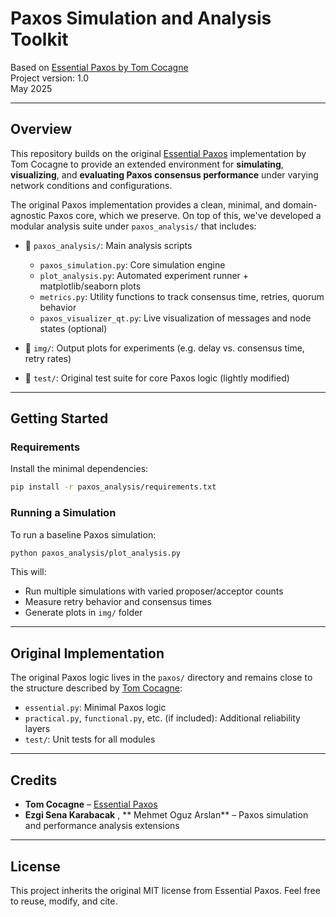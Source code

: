 # Paxos Simulation and Analysis Toolkit

Based on [Essential Paxos by Tom Cocagne](https://github.com/cocagne/paxos)  
Project version: 1.0  
May 2025

---

## Overview

This repository builds on the original [Essential Paxos](https://github.com/cocagne/paxos) implementation by Tom Cocagne to provide an extended environment for **simulating**, **visualizing**, and **evaluating Paxos consensus performance** under varying network conditions and configurations.

The original Paxos implementation provides a clean, minimal, and domain-agnostic Paxos core, which we preserve. On top of this, we've developed a modular analysis suite under `paxos_analysis/` that includes:

- 📁 `paxos_analysis/`: Main analysis scripts
  - `paxos_simulation.py`: Core simulation engine
  - `plot_analysis.py`: Automated experiment runner + matplotlib/seaborn plots
  - `metrics.py`: Utility functions to track consensus time, retries, quorum behavior
  - `paxos_visualizer_qt.py`: Live visualization of messages and node states (optional)
  
- 📁 `img/`: Output plots for experiments (e.g. delay vs. consensus time, retry rates)

- 📁 `test/`: Original test suite for core Paxos logic (lightly modified)

---

## Getting Started

### Requirements

Install the minimal dependencies:

```bash
pip install -r paxos_analysis/requirements.txt
```

### Running a Simulation

To run a baseline Paxos simulation:

```bash
python paxos_analysis/plot_analysis.py
```

This will:
- Run multiple simulations with varied proposer/acceptor counts
- Measure retry behavior and consensus times
- Generate plots in `img/` folder

---

## Original Implementation

The original Paxos logic lives in the `paxos/` directory and remains close to the structure described by [Tom Cocagne](https://github.com/cocagne/paxos):

- `essential.py`: Minimal Paxos logic
- `practical.py`, `functional.py`, etc. (if included): Additional reliability layers
- `test/`: Unit tests for all modules

---

## Credits

- **Tom Cocagne** – [Essential Paxos](https://github.com/cocagne/paxos)
- **Ezgi Sena Karabacak** , ** Mehmet Oguz Arslan** – Paxos simulation and performance analysis extensions

---

## License

This project inherits the original MIT license from Essential Paxos. Feel free to reuse, modify, and cite.
